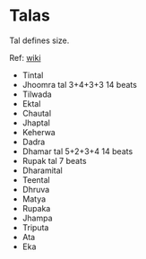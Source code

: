 # Talas

Tal defines size.

Ref: [wiki](https://en.wikipedia.org/wiki/Tala_(music))

* Tintal
* Jhoomra tal  3+4+3+3  14 beats
* Tilwada
* Ektal
* Chautal
* Jhaptal
* Keherwa
* Dadra
* Dhamar tal  5+2+3+4  14 beats
* Rupak tal  7 beats
* Dharamital
* Teental 
* Dhruva
* Matya
* Rupaka
* Jhampa
* Triputa
* Ata
* Eka
